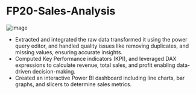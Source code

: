 # FP20-Sales-Analysis
![image](https://github.com/manjirimangalvedhekar/FP20-Sales-Analysis/assets/139261126/49ea4dea-65ba-4c6b-aae9-8fc36b9515bd)


- Extracted and integrated the raw data transformed it using the power query editor, and handled quality issues like removing duplicates, and missing values, ensuring accurate insights.
- Computed Key Performance indicators (KPI), and leveraged DAX expressions to calculate revenue, total sales, and profit enabling data-driven decision-making.
-	Created an interactive Power BI dashboard including line charts, bar graphs, and slicers to determine sales metrics.
  
